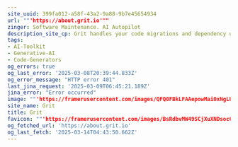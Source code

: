 ```yaml
---
site_uuid: 399fa012-a58f-43a2-9a88-9b7e45654934
url: ""'https://about.grit.io'""
zinger: Software Maintenance. AI Autopilot
description_site_cp: Grit handles your code migrations and dependency upgrades for you
tags:
- AI-Toolkit
- Generative-AI
- Code-Generators
og_errors: true
og_last_error: '2025-03-08T20:39:44.833Z'
og_error_message: "HTTP error 401"
last_jina_request: '2025-03-09T06:45:21.189Z'
jina_error: "Error occurred"
image: ""'https://framerusercontent.com/images/QFQ0FBkLFAAepowMaiOxNgLUdRE.png'""
site_name: Grit
title: Grit
favicon: ""'https://framerusercontent.com/images/BsRdbvMW49SCjXuXNDsoc0M.png'""
og_fetched_url: 'https://about.grit.io'
og_last_fetch: '2025-03-14T04:43:50.662Z'
---
```


